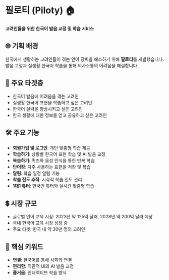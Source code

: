 # 필로티 (Piloty) 🏠

**고려인들을 위한 한국어 발음 교정 및 학습 서비스**

## 🌐 기획 배경

한국에서 생활하는 고려인들이 겪는 언어 장벽을 해소하기 위해 **필로티**를 개발했습니다. 발음 교정과 실생활 한국어 학습을 통해 의사소통의 어려움을 해결합니다.

## 🎯 주요 타겟층

- 한국어 발음에 어려움을 겪는 고려인
- 실생활 한국어 표현을 학습하고 싶은 고려인
- 한국어 실력을 향상시키고 싶은 고려인
- 한국 생활에 대한 정보를 얻고 공유하고 싶은 고려인

## 🛠 주요 기능

- **회원가입 및 로그인**: 개인 맞춤형 학습 제공
- **학습하기**: 상황별 한국어 표현 학습 및 AI 발음 교정
- **복습하기**: 퀴즈와 음성 인식을 통한 반복 학습
- **단어장**: 자주 사용하는 표현을 저장 및 복습
- **알림**: 학습 일정 알림 기능
- **학습 진도 추적**: 시각적 학습 진도 관리
- **1대1 튜터**: 한국인 튜터와 실시간 맞춤형 학습

## 💲 시장 규모

- 글로벌 언어 교육 시장: 2023년 약 125억 달러, 2028년 약 200억 달러 예상
- 국내 한국어 교육 시장 성장 중
- 주요 타겟: 한국 내 약 30만 명의 고려인

## 🔑 핵심 키워드

- **연결**: 한국어를 통해 사회와 연결
- **편리함**: 직관적 UI와 AI 발음 교정
- **즐거움**: 인터랙티브 학습 방식
